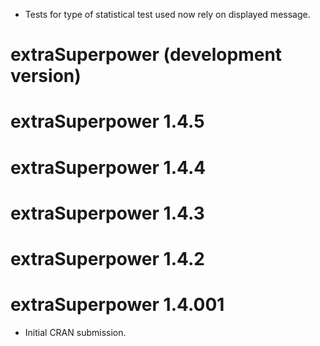 * Tests for type of statistical test used now rely on displayed message.

# extraSuperpower (development version)

# extraSuperpower 1.4.5

# extraSuperpower 1.4.4

# extraSuperpower 1.4.3

# extraSuperpower 1.4.2

# extraSuperpower 1.4.001

* Initial CRAN submission.
